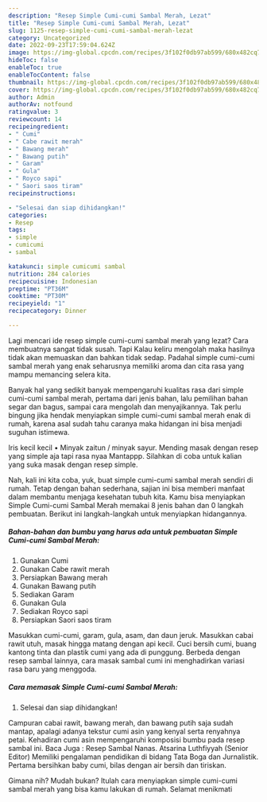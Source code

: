 ```yaml
---
description: "Resep Simple Cumi-cumi Sambal Merah, Lezat"
title: "Resep Simple Cumi-cumi Sambal Merah, Lezat"
slug: 1125-resep-simple-cumi-cumi-sambal-merah-lezat
category: Uncategorized
date: 2022-09-23T17:59:04.624Z
image: https://img-global.cpcdn.com/recipes/3f102f0db97ab599/680x482cq70/simple-cumi-cumi-sambal-merah-foto-resep-utama.jpg
hideToc: false
enableToc: true
enableTocContent: false
thumbnail: https://img-global.cpcdn.com/recipes/3f102f0db97ab599/680x482cq70/simple-cumi-cumi-sambal-merah-foto-resep-utama.jpg
cover: https://img-global.cpcdn.com/recipes/3f102f0db97ab599/680x482cq70/simple-cumi-cumi-sambal-merah-foto-resep-utama.jpg
author: Admin
authorAv: notfound
ratingvalue: 3
reviewcount: 14
recipeingredient:
- " Cumi"
- " Cabe rawit merah"
- " Bawang merah"
- " Bawang putih"
- " Garam"
- " Gula"
- " Royco sapi"
- " Saori saos tiram"
recipeinstructions:

- "Selesai dan siap dihidangkan!"
categories:
- Resep
tags:
- simple
- cumicumi
- sambal

katakunci: simple cumicumi sambal 
nutrition: 284 calories
recipecuisine: Indonesian
preptime: "PT36M"
cooktime: "PT30M"
recipeyield: "1"
recipecategory: Dinner

---
```



Lagi mencari ide resep simple cumi-cumi sambal merah yang lezat? Cara membuatnya sangat tidak susah. Tapi Kalau keliru mengolah maka hasilnya tidak akan memuaskan dan bahkan tidak sedap. Padahal simple cumi-cumi sambal merah yang enak seharusnya memiliki aroma dan cita rasa yang mampu memancing selera kita.


Banyak hal yang sedikit banyak mempengaruhi kualitas rasa dari simple cumi-cumi sambal merah, pertama dari jenis bahan, lalu pemilihan bahan segar dan bagus, sampai cara mengolah dan menyajikannya. Tak perlu bingung jika hendak menyiapkan simple cumi-cumi sambal merah enak di rumah, karena asal sudah tahu caranya maka hidangan ini bisa menjadi suguhan istimewa.

Iris kecil kecil • Minyak zaitun / minyak sayur. Mending masak dengan resep yang simple aja tapi rasa nyaa Mantappp. Silahkan di coba untuk kalian yang suka masak dengan resep simple.


Nah, kali ini kita coba, yuk, buat simple cumi-cumi sambal merah sendiri di rumah. Tetap dengan bahan sederhana, sajian ini bisa memberi manfaat dalam membantu menjaga kesehatan tubuh kita. Kamu bisa menyiapkan Simple Cumi-cumi Sambal Merah memakai 8 jenis bahan dan 0 langkah pembuatan. Berikut ini langkah-langkah untuk menyiapkan hidangannya.

<!--inarticleads1-->

##### Bahan-bahan dan bumbu yang harus ada untuk pembuatan Simple Cumi-cumi Sambal Merah:

1. Gunakan  Cumi
1. Gunakan  Cabe rawit merah
1. Persiapkan  Bawang merah
1. Gunakan  Bawang putih
1. Sediakan  Garam
1. Gunakan  Gula
1. Sediakan  Royco sapi
1. Persiapkan  Saori saos tiram


Masukkan cumi-cumi, garam, gula, asam, dan daun jeruk. Masukkan cabai rawit utuh, masak hingga matang dengan api kecil. Cuci bersih cumi, buang kantong tinta dan plastik cumi yang ada di punggung. Berbeda dengan resep sambal lainnya, cara masak sambal cumi ini menghadirkan variasi rasa baru yang menggoda. 

<!--inarticleads2-->

##### Cara memasak Simple Cumi-cumi Sambal Merah:


1. Selesai dan siap dihidangkan!

Campuran cabai rawit, bawang merah, dan bawang putih saja sudah mantap, apalagi adanya tekstur cumi asin yang kenyal serta renyahnya petai. Kehadiran cumi asin mempengaruhi komposisi bumbu pada resep sambal ini. Baca Juga : Resep Sambal Nanas. Atsarina Luthfiyyah (Senior Editor) Memiliki pengalaman pendidikan di bidang Tata Boga dan Jurnalistik. Pertama bersihkan baby cumi, bilas dengan air bersih dan tiriskan. 

Gimana nih? Mudah bukan? Itulah cara menyiapkan simple cumi-cumi sambal merah yang bisa kamu lakukan di rumah. Selamat menikmati
